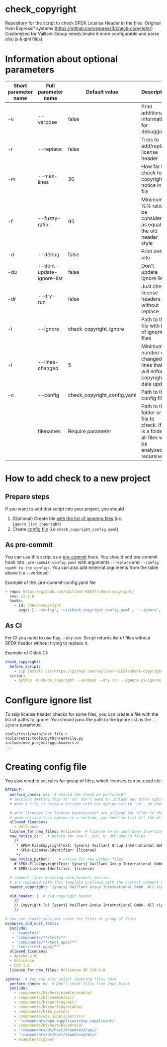 # check_copyright

Repository for the script to check SPDX License Header in the files.
Original from Espressif systems (https://github.com/espressif/check-copyright/)
Customized for Vaillant-Group needs (make it more configurable and parse also js & qml files)

# Information about optional parameters

| Short parameter name | Full parameter name       | Default value               | Description                                                                                    |
|----------------------|---------------------------|-----------------------------|------------------------------------------------------------------------------------------------|
| -v                   | --verbose                 | false                       | Print additional information for debugging                                                     |
| -r                   | --replace                 | false                       | Tries to add/replace license header                                                            |
| -m                   | --max-lines               | 30                          | How far to check for copyright notice in a file                                                |
| -f                   | --fuzzy-ratio             | 95                          | Minimum %% ratio to be considered as equal to the old header style                             |
| -d                   | --debug                   | false                       | Print debug info                                                                               |
| -du                  | --dont-update-ignore-list | false                       | Don't update ignore list                                                                       |
| -dr                  | --dry-run                 | false                       | Just check license headers without replace                                                     |
| -i                   | --ignore                  | check_copyright_ignore      | Path to the file with list of ignoring files                                                   |
| -l                   | --lines-changed           | 5                           | Minimum number of changed lines that will enforce copyright date update                        |
| -c                   | --config                  | check_copyright_config.yaml | Path to the config file                                                                        |
|                      | filenames                 | Require parameter           | Path to the folder or file to check. If it is a folder, all files will be analyzed recursively |

# How to add check to a new project

## Prepare steps

If you want to add that script into your project, you should

1. (Optional) Create file [with the list of ignoring files](#configure-ignore-list) (i.e. `ignore_list_copyright`) 
2. Create [config file](#creating-config-file) (i.e `check_copyright_config.yaml`)

## As pre-commit

You can use this script as a [pre-commit](https://pre-commit.com/) hook. You should add pre-commit hook into 
`.pre-commit-config.yaml` with arguments `--replace` and `--config <path to the config>`. 
You can also add external arguments from the table above (i.e --verbose)

Example of the .pre-commit-config.yaml file 

```yaml
- repo: https://github.com/Vaillant-NEEXT/check-copyright/
  rev: v1.0.0
  hooks:
    - id: check-copyright
      args: ['--config', 'ci/check_copyright_config.yaml', '--ignore', 'ci/ignore_list_copyright']
```

## As CI

For CI you need to use flag --dry-run. Script returns list of files without SPDX header without trying to replace it.

Example of Gitlab CI:

```yaml
check_copyright:
  before_script:
    - pip install git+https://github.com/Vaillant-NEEXT/check-copyright.git@main
  script:
    - python -m check_copyright --verbose --dry-run --ignore ci/ignore_list_copyright --config ci/check_copyright_config.yaml .
```

# Configure ignore list

To skip license header checks for some files, you can create a file with the list of paths to ignore. You should pass the path to the ignore list as the `--ignore` parameter.

```text
tools/test1/main/test_file.c
tools/test1/tools/pythonTestFile.py
include/new_project/pgenheaders.h
...
```

# Creating config file

You also need to set rules for group of files, which licenses can be used etc:

```yaml
DEFAULT:
  perform_check: yes  # should the check be performed?
  # Sections setting this to 'no' don't need to include any other options as they are ignored
  # When a file is using a section with the option set to 'no', no checks are performed.

  # what licenses (or license expressions) are allowed for files in this section
  # when setting this option in a section, you need to list all the allowed licenses
  allowed_licenses:
    - Unlicense
  license_for_new_files: Unlicense  # license to be used when inserting a new copyright notice
  new_notice_c: |  # notice for new C, CPP, H, HPP and LD files
    /*
     * SPDX-FileCopyrightText: {years} Vaillant Group International GmbH. All rights reserved.
     * SPDX-License-Identifier: {license}
     */
  new_notice_python: |  # notice for new python files
    # SPDX-FileCopyrightText: {years} Vaillant Group International GmbH. All rights reserved
    # SPDX-License-Identifier: {license}

  # comment lines matching <old_header> section
  # are replaced with this template prefixed with the correct comment notation (# or // or *) and SPDX- notation
  header_copyright: '{years} Vaillant Group International GmbH. All rights reserved.'

  old_header: |  # old copyright header
    //
    // Copyright (c) {years} Vaillant Group International GmbH. All rights reserved.
    //

# You can create your own rules for files or group of files
examples_and_unit_tests:
  include:
   - 'examples/'
   - 'components/**/test/**'
   - 'components/**/test_apps/**'
   - 'tools/test_apps/**'
  allowed_licenses:
  - Apache-2.0
  - Unlicense
  - CC0-1.0
  license_for_new_files: Unlicense OR CC0-1.0

ignore:  # You can also select ignoring files here
  perform_check: no  # Don't check files from that block
  include:
    - components/bt/host/nimble/nimble/
    - components/bt/common/osi/
    - components/bt/porting/ext/
    - components/bt/porting/nimble/
    - components/http_parser/
    - components/wpa_supplicant/src/
    - '!components/wpa_supplicant/esp_supplicant/'
    - components/bt/host/bluedroid/
    - '!components/bt/host/bluedroid/api/'
    - '!components/bt/host/bluedroid/btc/'
    - examples/zigbee/
```
